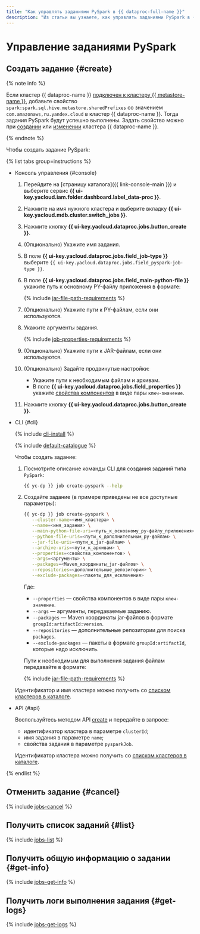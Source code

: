 ```yaml
---
title: "Как управлять заданиями PySpark в {{ dataproc-full-name }}"
description: "Из статьи вы узнаете, как управлять заданиями PySpark в {{ dataproc-full-name }}."
---
```


# Управление заданиями PySpark

## Создать задание {#create}

{% note info %}

Если кластер {{ dataproc-name }} [подключен к кластеру {{ metastore-name }}](metastore/dataproc-connect.md), добавьте свойство `spark:spark.sql.hive.metastore.sharedPrefixes` со значением `com.amazonaws,ru.yandex.cloud` в кластер {{ dataproc-name }}. Тогда задания PySpark будут успешно выполнены. Задать свойство можно при [создании](cluster-create.md) или [изменении](cluster-update.md) кластера {{ dataproc-name }}.

{% endnote %}

Чтобы создать задание PySpark:

{% list tabs group=instructions %}

- Консоль управления {#console}

    1. Перейдите на [страницу каталога]({{ link-console-main }}) и выберите сервис **{{ ui-key.yacloud.iam.folder.dashboard.label_data-proc }}**.
    1. Нажмите на имя нужного кластера и выберите вкладку **{{ ui-key.yacloud.mdb.cluster.switch_jobs }}**.
    1. Нажмите кнопку **{{ ui-key.yacloud.dataproc.jobs.button_create }}**.
    1. (Опционально) Укажите имя задания.
    1. В поле **{{ ui-key.yacloud.dataproc.jobs.field_job-type }}** выберите `{{ ui-key.yacloud.dataproc.jobs.field_pyspark-job-type }}`.
    1. В поле **{{ ui-key.yacloud.dataproc.jobs.field_main-python-file }}** укажите путь к основному PY-файлу приложения в формате:

        {% include [jar-file-path-requirements](../../_includes/data-proc/jar-file-path-requirements.md) %}

    1. (Опционально) Укажите пути к PY-файлам, если они используются.
    1. Укажите аргументы задания.

       {% include [job-properties-requirements](../../_includes/data-proc/job-properties-requirements.md) %}

    1. (Опционально) Укажите пути к JAR-файлам, если они используются.
    1. (Опционально) Задайте продвинутые настройки:

        * Укажите пути к необходимым файлам и архивам.
        * В поле **{{ ui-key.yacloud.dataproc.jobs.field_properties }}** укажите [свойства компонентов](../concepts/settings-list.md) в виде пары `ключ-значение`.

    1. Нажмите кнопку **{{ ui-key.yacloud.dataproc.jobs.button_create }}**.

- CLI {#cli}

    {% include [cli-install](../../_includes/cli-install.md) %}

    {% include [default-catalogue](../../_includes/default-catalogue.md) %}

    Чтобы создать задание:

    1. Посмотрите описание команды CLI для создания заданий типа `PySpark`:

        ```bash
        {{ yc-dp }} job create-pyspark --help
        ```

    1. Создайте задание (в примере приведены не все доступные параметры):

        ```bash
        {{ yc-dp }} job create-pyspark \
           --cluster-name=<имя_кластера> \
           --name=<имя_задания> \
           --main-python-file-uri=<путь_к_основному_py-файлу_приложения> \
           --python-file-uris=<пути_к_дополнительным_py-файлам> \
           --jar-file-uris=<пути_к_jar-файлам> \
           --archive-uris=<пути_к_архивам> \
           --properties=<свойства_компонентов> \
           --args=<аргументы> \
           --packages=<Maven_координаты_jar-файлов> \
           --repositories=<дополнительные_репозитории> \
           --exclude-packages=<пакеты_для_исключения>
        ```

        Где: 
        
        * `--properties` — свойства компонентов в виде пары `ключ-значение`.
        * `--args` — аргументы, передаваемые заданию.
        * `--packages` — Maven координаты jar-файлов в формате `groupId:artifactId:version`.
        * `--repositories` — дополнительные репозитории для поиска `packages`.
        * `--exclude-packages` — пакеты в формате `groupId:artifactId`, которые надо исключить.

        Пути к необходимым для выполнения задания файлам передавайте в формате:

        {% include [jar-file-path-requirements](../../_includes/data-proc/jar-file-path-requirements.md) %}

    Идентификатор и имя кластера можно получить со [списком кластеров в каталоге](./cluster-list.md#list).

- API {#api}

    Воспользуйтесь методом API [create](../api-ref/Job/create) и передайте в запросе:

    * идентификатор кластера в параметре `clusterId`;
    * имя задания в параметре `name`;
    * свойства задания в параметре `pysparkJob`.

    Идентификатор кластера можно получить со [списком кластеров в каталоге](./cluster-list.md#list).

{% endlist %}

## Отменить задание {#cancel}

{% include [jobs-cancel](../../_includes/data-proc/jobs-cancel.md) %}

## Получить список заданий {#list}

{% include [jobs-list](../../_includes/data-proc/jobs-list.md) %}

## Получить общую информацию о задании {#get-info}

{% include [jobs-get-info](../../_includes/data-proc/jobs-get-info.md) %}


## Получить логи выполнения задания {#get-logs}

{% include [jobs-get-logs](../../_includes/data-proc/jobs-get-logs.md) %}

